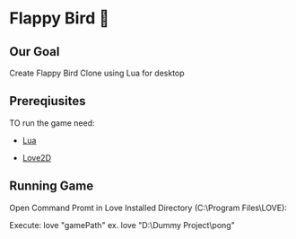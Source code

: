 

# Flappy Bird 🐤

## Our Goal

Create Flappy Bird Clone using Lua for desktop

## Prereqiusites 

TO run the game need:

- [Lua](https://www.lua.org/download.html)

- [Love2D](https://love2d.org/#download) 

## Running Game

Open Command Promt in Love Installed Directory (C:\Program Files\LOVE):

Execute: love "gamePath"
ex. love "D:\Dummy Project\pong"

